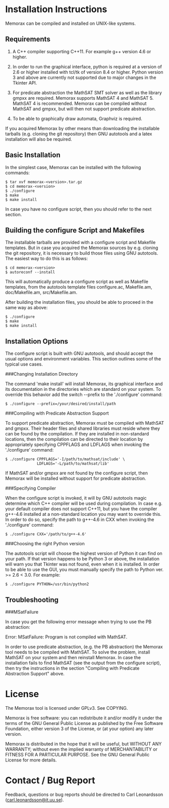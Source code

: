 Installation Instructions
=========================

Memorax can be compiled and installed on UNIX-like systems.

Requirements
------------

  1. A C++ compiler supporting C++11. For example g++ version 4.6 or
     higher.

  2. In order to run the graphical interface, python is required at a
     version of 2.6 or higher installed with tcl/tk of version 8.4 or
     higher. Python version 3 and above are currently not supported
     due to major changes in the Tkinter API.

  3. For predicate abstraction the MathSAT SMT solver as well as the
     library gmpxx are required. Memorax supports MathSAT 4 and
     MathSAT 5. MathSAT 4 is recommended. Memorax can be compiled
     without MathSAT and gmpxx, but will then not support predicate
     abstraction.

  4. To be able to graphically draw automata, Graphviz is required.

  If you acquired Memorax by other means than downloading the
  installable tarballs (e.g. cloning the git repository) then GNU
  autotools and a latex installation will also be required.

Basic Installation
------------------

   In the simplest case, Memorax can be installed with the following
   commands:

    $ tar xvf memorax-<version>.tar.gz
    $ cd memorax-<version>
    $ ./configure
    $ make
    $ make install

   In case you have no configure script, then you should refer to the
   next section.

Building the configure Script and Makefiles
-------------------------------------------

   The installable tarballs are provided with a configure script and
   Makefile templates. But in case you acquired the Memorax sources by
   e.g. cloning the git repository, it is necessary to build those
   files using GNU autotools. The easiest way to do this is as
   follows:

    $ cd memorax-<version>
    $ autoreconf --install

   This will automatically produce a configure script as well as
   Makefile templates, from the autotools template files configure.ac,
   Makefile.am, doc/Makefile.am, src/Makefile.am.

   After building the installation files, you should be able to
   proceed in the same way as above:

    $ ./configure
    $ make
    $ make install
    
Installation Options
--------------------

   The configure script is built with GNU autotools, and should accept
   the usual options and environment variables. This section outlines
   some of the typical use cases.

###Changing Installation Directory

   The command 'make install' will install Memorax, its graphical
   interface and its documentation in the directories which are
   standard on your system. To override this behavior add the switch
   --prefix to the './configure' command:

    $ ./configure --prefix=/your/desired/install/path

###Compiling with Predicate Abstraction Support

   To support predicate abstraction, Memorax must be compiled with
   MathSAT and gmpxx. Their header files and shared libraries must
   reside where they can be found by the compilation. If they are
   installed in non-standard locations, then the compilation can be
   directed to their location by appropriately specifying CPPFLAGS and
   LDFLAGS when invoking the './configure' command:

    $ ./configure CPPFLAGS='-I/path/to/mathsat/include' \
                  LDFLAGS='-L/path/to/mathsat/lib'

   If MathSAT and/or gmpxx are not found by the configure script, then
   Memorax will be installed without support for predicate abstraction.

###Specifying Compiler

   When the configure script is invoked, it will by GNU autotools
   magic determine which C++ compiler will be used during
   compilation. In case e.g. your default compiler does not support
   C++11, but you have the compiler g++-4.6 installed at a
   non-standard location you may want to override this. In order to do
   so, specify the path to g++-4.6 in CXX when invoking the
   './configure' command:

    $ ./configure CXX='/path/to/g++-4.6'

###Choosing the right Python version

   The autotools script will choose the highest version of Python it
   can find on your path. If that version happens to be Python 3 or
   above, the installation will warn you that Tkinter was not found,
   even when it is installed. In order to be able to use the GUI, you
   must manually specify the path to Python ver. >= 2.6 < 3.0. For
   example:

    $ ./configure PYTHON=/usr/bin/python2

Troubleshooting
---------------

###MSatFailure

   In case you get the following error message when trying to use the
   PB abstraction:

   Error: MSatFailure: Program is not compiled with MathSAT.

   In order to use predicate abstraction, (e.g. the PB abstraction)
   the Memorax tool needs to be compiled with MathSAT. To solve the
   problem, install MathSAT on your system and then reinstall
   Memorax. In case the installation fails to find MathSAT (see the
   output from the configure script), then try the instructions in the
   section "Compiling with Predicate Abstraction Support" above.

License
=======

   The Memorax tool is licensed under GPLv3. See COPYING.

   Memorax is free software: you can redistribute it and/or modify it
   under the terms of the GNU General Public License as published by
   the Free Software Foundation, either version 3 of the License, or
   (at your option) any later version.

   Memorax is distributed in the hope that it will be useful, but
   WITHOUT ANY WARRANTY; without even the implied warranty of
   MERCHANTABILITY or FITNESS FOR A PARTICULAR PURPOSE.  See the GNU
   General Public License for more details.

Contact / Bug Report
====================

   Feedback, questions or bug reports should be directed to Carl
   Leonardsson (carl.leonardsson@it.uu.se).

